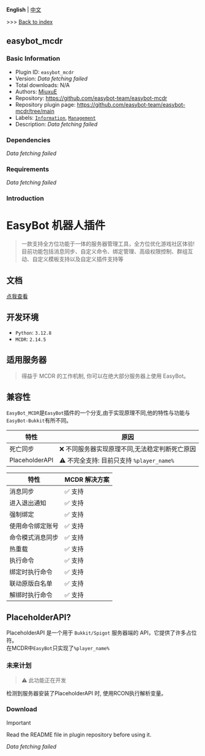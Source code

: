 **English** | [中文](readme-zh_cn.md)

\>\>\> [Back to index](/readme.md)

## easybot_mcdr

### Basic Information

- Plugin ID: `easybot_mcdr`
- Version: *Data fetching failed*
- Total downloads: N/A
- Authors: [MiuxuE](https://github.com/easybot-team)
- Repository: https://github.com/easybot-team/easybot-mcdr
- Repository plugin page: https://github.com/easybot-team/easybot-mcdr/tree/main
- Labels: [`Information`](/labels/information/readme.md), [`Management`](/labels/management/readme.md)
- Description: *Data fetching failed*

### Dependencies

*Data fetching failed*

### Requirements

*Data fetching failed*

### Introduction

# EasyBot 机器人插件

> 一款支持全方位功能于一体的服务器管理工具，全方位优化游戏社区体验!
> 目前功能包括消息同步、自定义命令、绑定管理、高级权限控制、群组互动、自定义模板支持以及自定义插件支持等

## 文档

[点我查看](https://docs.inectar.cn/docs/easybot/quick_start/plugin/mcdr/install_mcdr)

## 开发环境

- `Python`: `3.12.8`
- `MCDR`: `2.14.5`

## 适用服务器

> 得益于 MCDR 的工作机制, 你可以在绝大部分服务器上使用 EasyBot。

## 兼容性

`EasyBot_MCDR`是`EasyBot`插件的一个分支,由于实现原理不同,他的特性与功能与`EasyBot-Bukkit`有所不同。


| 特性             | 原因                             |
| -------------- | ------------------------------ |
| 死亡同步           | ❌ 不同服务器实现原理不同,无法稳定判断死亡原因       |
| PlaceholderAPI | ⚠ 不完全支持: 目前只支持 `%player_name%` |

| 特性       | MCDR 解决方案 |
| -------- | --------- |
| 消息同步     | ✅ 支持      |
| 进入退出通知   | ✅ 支持      |
| 强制绑定     | ✅ 支持      |
| 使用命令绑定账号 | ✅ 支持      |
| 命令模式消息同步 | ✅ 支持      |
| 热重载      | ✅ 支持      |
| 执行命令     | ✅ 支持      |
| 绑定时执行命令  | ✅ 支持      |
| 联动原版白名单  | ✅ 支持      |
| 解绑时执行命令  | ✅ 支持      |

## PlaceholderAPI?

PlaceholderAPI 是一个用于 `Bukkit/Spigot` 服务器端的 API，它提供了许多占位符。  
在MCDR中`EasyBot`只实现了`%player_name%`

### 未来计划

> ⚠ 此功能正在开发

检测到服务器安装了PlaceholderAPI 时, 使用RCON执行解析变量。

### Download

> [!IMPORTANT]
> Read the README file in plugin repository before using it.

*Data fetching failed*

